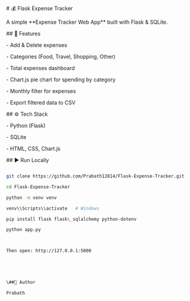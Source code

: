 \# 💰 Flask Expense Tracker



A simple \*\*Expense Tracker Web App\*\* built with Flask \& SQLite.



\## 🚀 Features

\- Add \& Delete expenses

\- Categories (Food, Travel, Shopping, Other)

\- Total expenses dashboard

\- Chart.js pie chart for spending by category

\- Monthly filter for expenses

\- Export filtered data to CSV


\## ⚙️ Tech Stack

\- Python (Flask)

\- SQLite

\- HTML, CSS, Chart.js



\## ▶️ Run Locally

```bash

git clone https://github.com/Prabath12814/Flask-Expense-Tracker.git

cd Flask-Expense-Tracker

python -m venv venv

venv\\Scripts\\activate   # Windows

pip install flask flask\_sqlalchemy python-dotenv

python app.py



Then open: http://127.0.0.1:5000





\##👤 Author

Prabath

